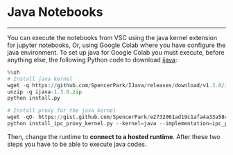 # Java Notebooks

---

You can execute the notebooks from VSC using the java kernel extension for jupyter notebooks, Or, using Google Colab where you have configure the java environment. To set up java for Google Colab you must execute, before anything else, the following Python code to download [ijava](https://github.com/SpencerPark/IJava/):

```python
%%sh
# Install java kernel
wget -q https://github.com/SpencerPark/IJava/releases/download/v1.3.0/ijava-1.3.0.zip
unzip -q ijava-1.3.0.zip
python install.py

# Install proxy for the java kernel
wget -qO- https://gist.github.com/SpencerPark/e2732061ad19c1afa4a33a58cb8f18a9/archive/b6cff2bf09b6832344e576ea1e4731f0fb3df10c.tar.gz | tar xvz --strip-components=1
python install_ipc_proxy_kernel.py --kernel=java --implementation=ipc_proxy_kernel.py
```

Then, change the runtime to **connect to a hosted runtime**. After these two steps you have to be able to execute java codes.